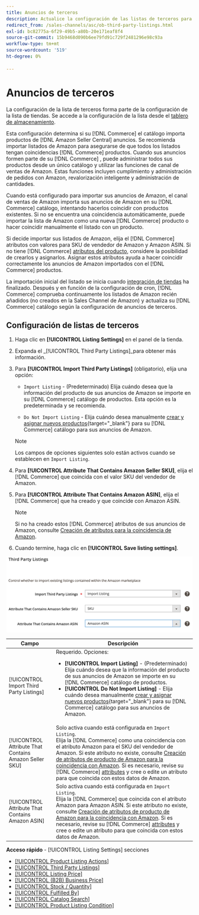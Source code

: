 ```yaml
---
title: Anuncios de terceros
description: Actualice la configuración de las listas de terceros para determinar si el catálogo de comercio importa productos de las listas de Amazon Seller Central existentes.
redirect_from: /sales-channels/asc/ob-third-party-listings.html
exl-id: bc82775a-6f29-49b5-a80b-20e171eaf8f4
source-git-commit: 15b9468d090b6ee79fd91c729f2481296e98c93a
workflow-type: tm+mt
source-wordcount: '519'
ht-degree: 0%

---
```


# Anuncios de terceros

La configuración de la lista de terceros forma parte de la configuración de la lista de tiendas. Se accede a la configuración de la lista desde el [tablero de almacenamiento](./amazon-store-dashboard.md).

Esta configuración determina si su [!DNL Commerce] el catálogo importa productos de [!DNL Amazon Seller Central] anuncios. Se recomienda importar listados de Amazon para asegurarse de que todos los listados tengan coincidencias [!DNL Commerce] productos. Cuando sus anuncios formen parte de su [!DNL Commerce] , puede administrar todos sus productos desde un único catálogo y utilizar las funciones de canal de ventas de Amazon. Estas funciones incluyen cumplimiento y administración de pedidos con Amazon, revalorización inteligente y administración de cantidades.

Cuando está configurado para importar sus anuncios de Amazon, el canal de ventas de Amazon importa sus anuncios de Amazon en su [!DNL Commerce] catálogo, intentando hacerlos coincidir con productos existentes. Si no se encuentra una coincidencia automáticamente, puede importar la lista de Amazon como una nueva [!DNL Commerce] producto o hacer coincidir manualmente el listado con un producto.

Si decide importar sus listados de Amazon, elija el [!DNL Commerce] atributos con valores para SKU de vendedor de Amazon y Amazon ASIN. Si no tiene [!DNL Commerce] [atributos del producto](./ob-creating-magento-attributes.md), considere la posibilidad de crearlos y asignarlos. Asignar estos atributos ayuda a hacer coincidir correctamente los anuncios de Amazon importados con el [!DNL Commerce] productos.

La importación inicial del listado se inicia cuando [integración de tiendas](./store-integration.md) ha finalizado. Después y en función de la configuración de cron, [!DNL Commerce] comprueba continuamente los listados de Amazon recién añadidos (no creados en la Sales Channel de Amazon) y actualiza su [!DNL Commerce] catálogo según la configuración de anuncios de terceros.

## Configuración de listas de terceros

1. Haga clic en **[!UICONTROL Listing Settings]** en el panel de la tienda.

1. Expanda el _[!UICONTROL Third Party Listings]_para obtener más información.

1. Para **[!UICONTROL Import Third Party Listings]** (obligatorio), elija una opción:

   - `Import Listing` - (Predeterminado) Elija cuándo desea que la información del producto de sus anuncios de Amazon se importe en su [!DNL Commerce] catálogo de productos. Esta opción es la predeterminada y se recomienda.

   - `Do Not Import Listing` - Elija cuándo desea manualmente [crear y asignar nuevos productos](https://docs.magento.com/user-guide/catalog/products.html){target=&quot;_blank&quot;} para su [!DNL Commerce] catálogo para sus anuncios de Amazon.
   >[!NOTE]
   >Los campos de opciones siguientes solo están activos cuando se establecen en `Import Listing`.

1. Para **[!UICONTROL Attribute That Contains Amazon Seller SKU]**, elija el [!DNL Commerce] que coincida con el valor SKU del vendedor de Amazon.

1. Para **[!UICONTROL Attribute That Contains Amazon ASIN]**, elija el [!DNL Commerce] que ha creado y que coincide con Amazon ASIN.

   >[!NOTE]
   >Si no ha creado estos [!DNL Commerce] atributos de sus anuncios de Amazon, consulte [Creación de atributos para la coincidencia de Amazon](./ob-creating-magento-attributes.md).

1. Cuando termine, haga clic en **[!UICONTROL Save listing settings]**.

![Anuncios de terceros](assets/amazon-third-party-listings.png)

| Campo | Descripción |
|---|---|
| [!UICONTROL Import Third Party Listings] | Requerido. Opciones:<ul><li>**[!UICONTROL Import Listing]** - (Predeterminado) Elija cuándo desea que la información del producto de sus anuncios de Amazon se importe en su [!DNL Commerce] catálogo de productos. </li><li>**[!UICONTROL Do Not Import Listing]** - Elija cuándo desea manualmente [crear y asignar nuevos productos](https://docs.magento.com/user-guide/catalog/products.html){target=&quot;_blank&quot;} para su [!DNL Commerce] catálogo para sus anuncios de Amazon.</li></ul> |
| [!UICONTROL Attribute That Contains Amazon Seller SKU] | Solo activa cuando está configurada en `Import Listing`.<br>Elija la [!DNL Commerce] como una coincidencia con el atributo Amazon para el SKU del vendedor de Amazon. Si este atributo no existe, consulte [Creación de atributos de producto de Amazon para la coincidencia con Amazon](./ob-creating-magento-attributes.md). Si es necesario, revise su [!DNL Commerce] [attributes](./managing-attributes.md) y cree o edite un atributo para que coincida con estos datos de Amazon. |
| [!UICONTROL Attribute That Contains Amazon ASIN] | Solo activa cuando está configurada en `Import Listing`.<br>Elija la [!DNL Commerce] que coincida con el atributo Amazon para Amazon ASIN. Si este atributo no existe, consulte [Creación de atributos de producto de Amazon para la coincidencia con Amazon](./ob-creating-magento-attributes.md). Si es necesario, revise su [!DNL Commerce] [attributes](./managing-attributes.md) y cree o edite un atributo para que coincida con estos datos de Amazon. |

**Acceso rápido** - [!UICONTROL Listing Settings] secciones

- [[!UICONTROL Product Listing Actions]](./product-listing-actions.md)
- [[!UICONTROL Third Party Listings]](./third-party-listing-settings.md)
- [[!UICONTROL Listing Price]](./listing-price.md)
- [[!UICONTROL (B2B) Business Price]](./business-pricing.md)
- [[!UICONTROL Stock / Quantity]](./stock-quantity.md)
- [[!UICONTROL Fulfilled By]](./fulfilled-by.md)
- [[!UICONTROL Catalog Search]](./catalog-search.md)
- [[!UICONTROL Product Listing Condition]](./product-listing-condition.md)
